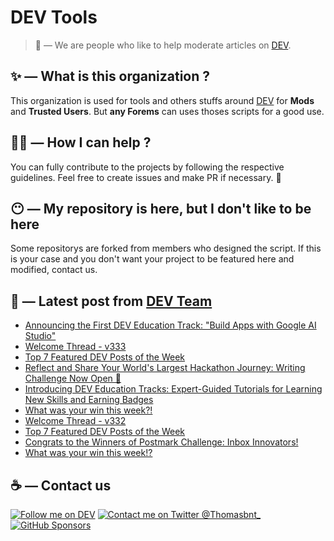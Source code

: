 # DEV Tools

> 🔧 — We are people who like to help moderate articles on [DEV](https://dev.to).

## ✨ — What is this organization ?

This organization is used for tools and others stuffs around [DEV](https://dev.to) for **Mods** and **Trusted Users**. But __any Forems__ can uses thoses scripts for a good use.


## 💪🏼 — How I can help ?

You can fully contribute to the projects by following the respective guidelines. Feel free to create issues and make PR if necessary. 🎉

## 😶 — My repository is here, but I don't like to be here

Some repositorys are forked from members who designed the script. If this is your case and you don't want your project to be featured here and modified, contact us.

## 📝 — Latest post from [DEV Team](https://dev.to/devteam)

<!-- BLOG-POST-LIST:START -->
- [Announcing the First DEV Education Track: &quot;Build Apps with Google AI Studio&quot;](https://dev.to/devteam/announcing-the-first-dev-education-track-build-apps-with-google-ai-studio-ej7)
- [Welcome Thread - v333](https://dev.to/devteam/welcome-thread-v333-22mm)
- [Top 7 Featured DEV Posts of the Week](https://dev.to/devteam/top-7-featured-dev-posts-of-the-week-ne4)
- [Reflect and Share Your World&#39;s Largest Hackathon Journey: Writing Challenge Now Open 🌟](https://dev.to/devteam/reflect-and-share-your-worlds-largest-hackathon-journey-writing-challenge-now-open-g82)
- [Introducing DEV Education Tracks: Expert-Guided Tutorials for Learning New Skills and Earning Badges](https://dev.to/devteam/introducing-dev-education-tracks-expert-guided-tutorials-for-learning-new-skills-and-earning-badges-48oi)
- [What was your win this week?!](https://dev.to/devteam/what-was-your-win-this-week-40jp)
- [Welcome Thread - v332](https://dev.to/devteam/welcome-thread-v332-3caj)
- [Top 7 Featured DEV Posts of the Week](https://dev.to/devteam/top-7-featured-dev-posts-of-the-week-457e)
- [Congrats to the Winners of Postmark Challenge: Inbox Innovators!](https://dev.to/devteam/congrats-to-the-winners-of-postmark-challenge-inbox-innovators-56f2)
- [What was your win this week!?](https://dev.to/devteam/what-was-your-win-this-week-2kkb)
<!-- BLOG-POST-LIST:END -->


## ☕ — Contact us

[![Follow me on DEV](https://img.shields.io/badge/dev.to-%2308090A.svg?&style=for-the-badge&logo=dev.to&logoColor=white&alt=devto)](https://dev.to/thomasbnt)
[![Contact me on Twitter @Thomasbnt_](https://img.shields.io/badge/Contact%20me%20on%20Twitter-%231DA1F2.svg?&style=for-the-badge&logo=twitter&logoColor=white&alt=twitter)](https://twitter.com/messages/1142357270-1142357270?text=Hello,%20I%20contact%20you%20from%20devtotools%20&recipient_id=1142357270) [![GitHub Sponsors](https://img.shields.io/badge/Sponsor%20me-%23EA54AE.svg?&style=for-the-badge&logo=github-sponsors&logoColor=white)](https://github.com/sponsors/thomasbnt)


